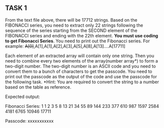 ## TASK 1
From the text file above, there will be 17712 strings. Based on the FIBONACCI series, you need to extract only 22 strings following the sequence of the series starting from the SECOND element of the FIBONACCI series and ending with the 22th element. **You must use coding to get Fibonacci Series**. You need to print out the Fibonacci series.
For example: ~~A[0]~~,A[1],A[1],A[2],A[3],A[5],A[8],A[13]....A[17711]

Each element of an extracted array will contain only one string. Then you need to combine every two elements of the array(number array*) to form a two-digit number. The two-digit number is an  ASCII code and you need to convert them to a bunch of characters to get the passcode. You need to print out the passcode as the output of the code and use the passcode for the following task. 
*Hint: You are required to convert the string to a number based on the table as reference. 

Expected output:

Fibonacci Series:
1 1 2 3 5 8 13 21 34 55 89 144 233 377 610 987 1597 2584 4181 6765 10946 17711

Passcode: 
xxxxxxxxxxx

